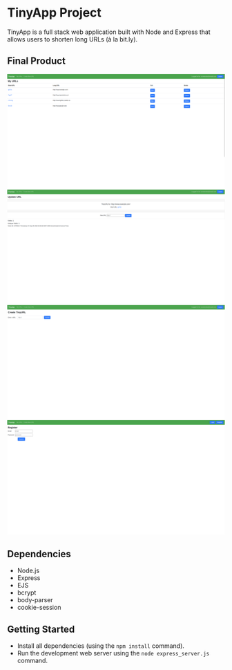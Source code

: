 # TinyApp Project

TinyApp is a full stack web application built with Node and Express that allows users to shorten long URLs (à la bit.ly).

## Final Product

!["Screenshot of URLs page"](https://github.com/TheMartonfi/tinyapp/blob/master/docs/urls-page.png?raw=true)
!["Screenshot of URL edit page"](https://github.com/TheMartonfi/tinyapp/blob/master/docs/url-edit.png?raw=true)
!["Screenshot of new URL page"](https://github.com/TheMartonfi/tinyapp/blob/master/docs/new-url.png?raw=true)
!["Screenshot of register page"](https://github.com/TheMartonfi/tinyapp/blob/master/docs/register.png?raw=true)

## Dependencies

- Node.js
- Express
- EJS
- bcrypt
- body-parser
- cookie-session

## Getting Started

- Install all dependencies (using the `npm install` command).
- Run the development web server using the `node express_server.js` command.